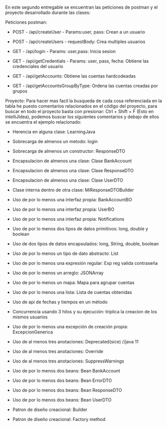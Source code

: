 En este segundo entregable se encuentran las peticiones de postman y el proyecto desarrollado durante las clases:

Peticiones postman:
  * POST - /api/createUser - Params:user, pass:  Crean a un usuario
  * POST - /api/createUsers - requestBody: Crea multiples usuarios
  
  * GET - /api/login - Params: user,pass: Inicia sesion
  * GET - /api/getCredentials - Params: user, pass, fecha: Obtiene las credenciales del usuario
  * GET - /api/getAccounts: Obtiene las cuentas hardcodeadas
  * GET - /api/getAccountsGroupByType: Ordena las cuentas creadas por grupos
  
 Proyecto:
  Para hacer mas facil la busqueda de cada cosa referenciada en la tabla he puesto comentarios relacionados en el código del proyecto,
  para buscar en todo el proyecto basta con presionar: Ctrl + Shift + F (Esto en intelliJIdea), podemos buscar los siguientes comentarios
  y debajo de ellos se encuentra el ejemplo relacionado:


  * Herencia en alguna clase: LearningJava
  * Sobrecarga de almenos un metodo: login
  * Sobrecarga de almenos un constructor: ResponseDTO
  
  * Encapsulacion de almenos una clase: Clase BankAccount
  * Encapsulacion de almenos una clase: Clase ResponseDTO
  * Encapsulacion de almenos una clase: Clase UserDTO

  * Clase interna dentro de otra clase: MiResponseDTOBuilder

  * Uso de por lo menos una interfaz propia: BankAccountBO
  * Uso de por lo menos una interfaz propia: UserBO
  * Uso de por lo menos una interfaz propia: Notifications

  * Uso de por lo menos dos tipos de datos primitivos: long, double y boolean

  * Uso de dos tipos de datos encapsulados: long, String, double, boolean

  * Uso de por lo menos un tipo de dato abstracto: List

  * Uso de por lo menos una expresión regular: Exp reg valida contraseña

  * Uso de por lo menos un arreglo: JSONArray

  * Uso de por lo menos un mapa: Mapa para agrupar cuentas

  * Uso de por lo menos una lista: Lista de cuentas obtenidas

  * Uso de api de fechas y tiempos en un método

  * Concurrencia usando 3 hilos y su ejecución: triplica la creacion de los mismos usuarios

  * Uso de por lo menos una excepción de creación propia: ExcepcionGenerica

  * Uso de al menos tres anotaciones: Deprecated(sice) //java 11
  * Uso de al menos tres anotaciones: Override
  * Uso de al menos tres anotaciones: SuppressWarnings

  * Uso de por lo menos dos beans: Bean BankAccount
  * Uso de por lo menos dos beans: Bean ErrorDTO
  * Uso de por lo menos dos beans: Bean ResponseDTO
  * Uso de por lo menos dos beans: Bean UserDTO

  * Patron de diseño creacional: Builder
  * Patron de diseño creacional: Factory method
